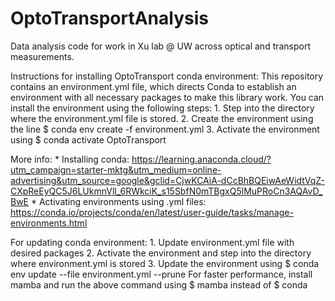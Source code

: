 # OptoTransportAnalysis
Data analysis code for work in Xu lab @ UW across optical and transport measurements.

Instructions for installing OptoTransport conda environment:
This repository contains an environment.yml file, which directs Conda 
to establish an environment with all necessary packages to make this
library work. You can install the environment using the following steps:
    1. Step into the directory where the environment.yml file is stored.
    2. Create the environment using the line $ conda env create -f environment.yml
    3. Activate the environment using $ conda activate OptoTransport

More info:
    * Installing conda: https://learning.anaconda.cloud/?utm_campaign=starter-mktg&utm_medium=online-advertising&utm_source=google&gclid=CjwKCAiA-dCcBhBQEiwAeWidtVqZ-CXpReEyQC5J6LUkmnVll_6RWkciK_s15SbfN0mTBgxQ5lMuPRoCn3AQAvD_BwE
    * Activating environments using .yml files: https://conda.io/projects/conda/en/latest/user-guide/tasks/manage-environments.html

For updating conda environment:
    1. Update environment.yml file with desired packages
    2. Activate the environment and step into the directory where environment.yml is stored
    3. Update the environment using $ conda env update --file environment.yml --prune
       For faster performance, install mamba and run the above command using $ mamba instead of $ conda